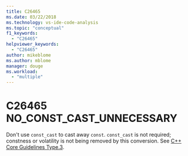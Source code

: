 ```yaml
---
title: C26465
ms.date: 03/22/2018
ms.technology: vs-ide-code-analysis
ms.topic: "conceptual"
f1_keywords:
  - "C26465"
helpviewer_keywords:
  - "C26465"
author: mikeblome
ms.author: mblome
manager: douge
ms.workload:
  - "multiple"
---
```

# C26465 NO_CONST_CAST_UNNECESSARY

Don't use `const_cast` to cast away `const`. `const_cast` is not required; constness or volatility is not being removed by this conversion. See [C++ Core Guidelines Type.3](https://github.com/isocpp/CppCoreGuidelines/blob/master/CppCoreGuidelines.md#Pro-type-constcast).
